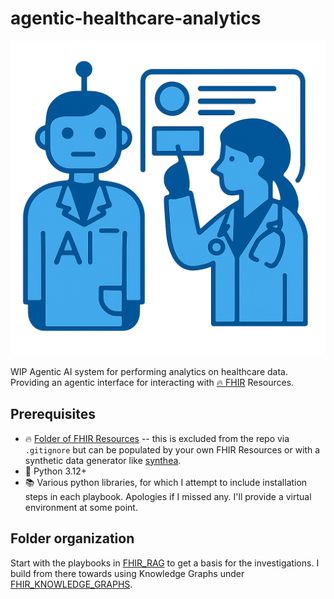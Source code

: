 # agentic-healthcare-analytics
![Agentic Healthcare](assets/agentic-healthcare.png)

WIP Agentic AI system for performing analytics on healthcare data. Providing an agentic interface for interacting with [🔥 FHIR](https://fhir.org/) Resources.

## Prerequisites

* 🔥 [Folder of FHIR Resources](./fhir/) -- this is excluded from the repo via `.gitignore` but can be populated by your own FHIR Resources or with a synthetic data generator like [synthea](https://synthea.mitre.org/).
* 🐍 Python 3.12+
* 📚 Various python libraries, for which I attempt to include installation steps in each playbook. Apologies if I missed any. I'll provide a virtual environment at some point.

## Folder organization

Start with the playbooks in [FHIR_RAG](./FHIR_RAG/) to get a basis for the investigations. I build from there towards using Knowledge Graphs under [FHIR_KNOWLEDGE_GRAPHS](./FHIR_KNOWLEDGE_GRAPHS/).